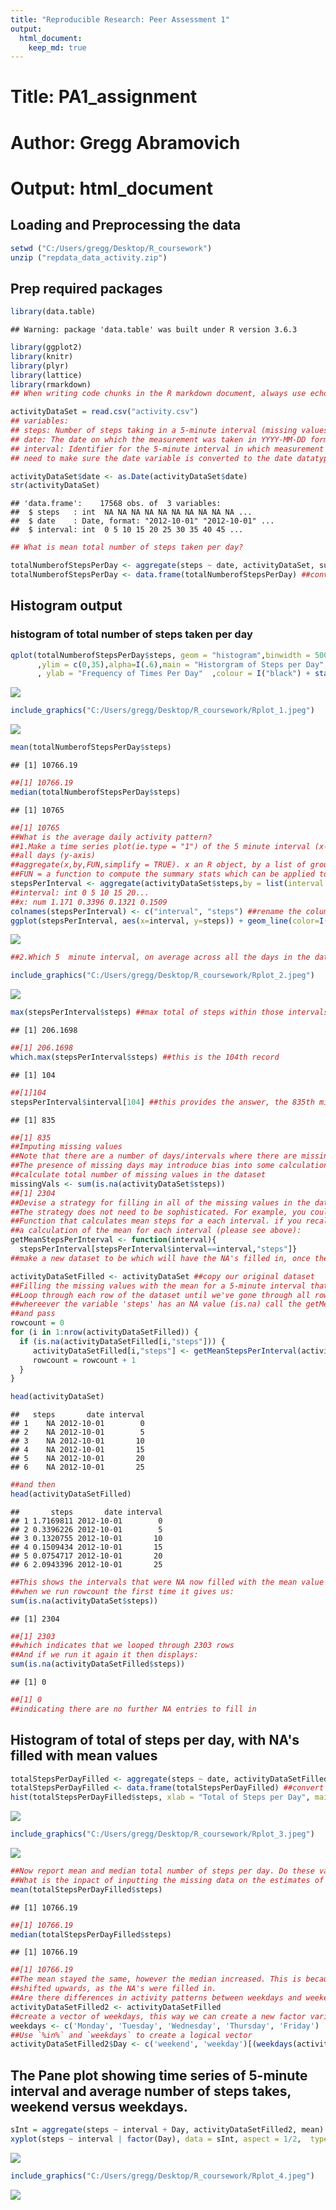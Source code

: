 ```yaml
---
title: "Reproducible Research: Peer Assessment 1"
output: 
  html_document:
    keep_md: true
---
```



# Title: PA1_assignment
# Author: Gregg Abramovich
# Output: html_document

## Loading and Preprocessing the data

```r
setwd ("C:/Users/gregg/Desktop/R_coursework")
unzip ("repdata_data_activity.zip")
```

## Prep required packages

```r
library(data.table)
```

```
## Warning: package 'data.table' was built under R version 3.6.3
```

```r
library(ggplot2)
library(knitr)
library(plyr)
library(lattice)
library(rmarkdown)
## When writing code chunks in the R markdown document, always use echo = TRUE so that someone else will be able to ## read the code. set up the global options once in the first code chunk in a document
```


```r
activityDataSet = read.csv("activity.csv")
## variables:
## steps: Number of steps taking in a 5-minute interval (missing values are coded as NA)
## date: The date on which the measurement was taken in YYYY-MM-DD format
## interval: Identifier for the 5-minute interval in which measurement was taken
## need to make sure the date variable is converted to the date datatype
```


```r
activityDataSet$date <- as.Date(activityDataSet$date) 
str(activityDataSet)
```

```
## 'data.frame':	17568 obs. of  3 variables:
##  $ steps   : int  NA NA NA NA NA NA NA NA NA NA ...
##  $ date    : Date, format: "2012-10-01" "2012-10-01" ...
##  $ interval: int  0 5 10 15 20 25 30 35 40 45 ...
```

```r
## What is mean total number of steps taken per day?
```


```r
totalNumberofStepsPerDay <- aggregate(steps ~ date, activityDataSet, sum) 
totalNumberofStepsPerDay <- data.frame(totalNumberofStepsPerDay) ##convert to data.frame for graphing package
```
## Histogram output

### histogram of total number of steps taken per day

```r
qplot(totalNumberofStepsPerDay$steps, geom = "histogram",binwidth = 5000
      ,ylim = c(0,35),alpha=I(.6),main = "Historgram of Steps per Day",xlab = "Total # of Daily Steps"
      , ylab = "Frequency of Times Per Day"  ,colour = I("black") + stat_density(geom = "line"),col=I("red"))
```

![](PA1_template_files/figure-html/unnamed-chunk-6-1.png)<!-- -->


```r
include_graphics("C:/Users/gregg/Desktop/R_coursework/Rplot_1.jpeg")
```

![](C:/Users/gregg/Desktop/R_coursework/Rplot_1.jpeg)<!-- -->



```r
mean(totalNumberofStepsPerDay$steps)
```

```
## [1] 10766.19
```

```r
##[1] 10766.19
median(totalNumberofStepsPerDay$steps)
```

```
## [1] 10765
```

```r
##[1] 10765 
##What is the average daily activity pattern?
##1.Make a time series plot(ie.type = "1") of the 5 minute interval (x-axis) and the average number of steps taken, averaged across 
##all days (y-axis)
##aggregate(x,by,FUN,simplify = TRUE). x an R object, by a list of grouping elements, by which subsets are grouped by,
##FUN = a function to compute the summary stats which can be applied to all data subsets
stepsPerInterval <- aggregate(activityDataSet$steps,by = list(interval = activityDataSet$interval),FUN=mean, na.rm=TRUE)
##interval: int 0 5 10 15 20...
##x: num 1.171 0.3396 0.1321 0.1509
colnames(stepsPerInterval) <- c("interval", "steps") ##rename the columns
ggplot(stepsPerInterval, aes(x=interval, y=steps)) + geom_line(color=I("black"), size=1) + labs(title="Daily Activity Pattern", x="5 minute intervals", y="Number of steps counted")
```

![](PA1_template_files/figure-html/unnamed-chunk-8-1.png)<!-- -->

```r
##2.Which 5  minute interval, on average across all the days in the dataset contains the maximum number of sets?
```


```r
include_graphics("C:/Users/gregg/Desktop/R_coursework/Rplot_2.jpeg")
```

![](C:/Users/gregg/Desktop/R_coursework/Rplot_2.jpeg)<!-- -->


```r
max(stepsPerInterval$steps) ##max total of steps within those intervals
```

```
## [1] 206.1698
```

```r
##[1] 206.1698
which.max(stepsPerInterval$steps) ##this is the 104th record
```

```
## [1] 104
```

```r
##[1]104
stepsPerInterval$interval[104] ##this provides the answer, the 835th minute (interval)
```

```
## [1] 835
```

```r
##[1] 835
##Imputing missing values
##Note that there are a number of days/intervals where there are missing values (coded as NA). 
##The presence of missing days may introduce bias into some calculations or summaries of the data.
##calculate total number of missing values in the dataset
missingVals <- sum(is.na(activityDataSet$steps))
##[1] 2304
##Devise a strategy for filling in all of the missing values in the dataset.
##The strategy does not need to be sophisticated. For example, you could use the mean/median for that day, or the mean for that 5-minute interval, etc.
##Function that calculates mean steps for a each interval. if you recall it is calling stepsperinterval which did 
##a calculation of the mean for each interval (please see above):
getMeanStepsPerInterval <- function(interval){
  stepsPerInterval[stepsPerInterval$interval==interval,"steps"]}
##make a new dataset to be which will have the NA's filled in, once the 

activityDataSetFilled <- activityDataSet ##copy our original dataset 
##Filling the missing values with the mean for a 5-minute interval that contains N/A
##Loop through each row of the dataset until we've gone through all rows (nrow)
##whereever the variable 'steps' has an NA value (is.na) call the getMeanStepsPerInterval function
##and pass 
rowcount = 0 
for (i in 1:nrow(activityDataSetFilled)) { 
  if (is.na(activityDataSetFilled[i,"steps"])) {
     activityDataSetFilled[i,"steps"] <- getMeanStepsPerInterval(activityDataSetFilled[i,"interval"])
     rowcount = rowcount + 1
  }
}

head(activityDataSet)
```

```
##   steps       date interval
## 1    NA 2012-10-01        0
## 2    NA 2012-10-01        5
## 3    NA 2012-10-01       10
## 4    NA 2012-10-01       15
## 5    NA 2012-10-01       20
## 6    NA 2012-10-01       25
```

```r
##and then
head(activityDataSetFilled)
```

```
##       steps       date interval
## 1 1.7169811 2012-10-01        0
## 2 0.3396226 2012-10-01        5
## 3 0.1320755 2012-10-01       10
## 4 0.1509434 2012-10-01       15
## 5 0.0754717 2012-10-01       20
## 6 2.0943396 2012-10-01       25
```

```r
##This shows the intervals that were NA now filled with the mean value
##when we run rowcount the first time it gives us:
sum(is.na(activityDataSet$steps))
```

```
## [1] 2304
```

```r
##[1] 2303
##which indicates that we looped through 2303 rows
##And if we run it again it then displays:
sum(is.na(activityDataSetFilled$steps))
```

```
## [1] 0
```

```r
##[1] 0
##indicating there are no further NA entries to fill in
```

## Histogram of total of steps per day, with NA's filled with mean values

```r
totalStepsPerDayFilled <- aggregate(steps ~ date, activityDataSetFilled, sum)
totalStepsPerDayFilled <- data.frame(totalStepsPerDayFilled) ##convert to data frame for graphing package
hist(totalStepsPerDayFilled$steps, xlab = "Total of Steps per Day", main = "Histogram of Steps per Day")
```

![](PA1_template_files/figure-html/unnamed-chunk-11-1.png)<!-- -->


```r
include_graphics("C:/Users/gregg/Desktop/R_coursework/Rplot_3.jpeg")
```

![](C:/Users/gregg/Desktop/R_coursework/Rplot_3.jpeg)<!-- -->


```r
##Now report mean and median total number of steps per day. Do these values differ from estimates from first part of the assignment?
##What is the inpact of inputting the missing data on the estimates of the total daily number of steps?
mean(totalStepsPerDayFilled$steps)
```

```
## [1] 10766.19
```

```r
##[1] 10766.19
median(totalStepsPerDayFilled$steps)
```

```
## [1] 10766.19
```

```r
##[1] 10766.19
##The mean stayed the same, however the median increased. This is because the mid point in our data sample has now
##shifted upwards, as the NA's were filled in.
##Are there differences in activity patterns between weekdays and weekends?
activityDataSetFilled2 <- activityDataSetFilled
##create a vector of weekdays, this way we can create a new factor variable with 2 levels, weekend and weekday - for the given date.
weekdays <- c('Monday', 'Tuesday', 'Wednesday', 'Thursday', 'Friday')
##Use `%in%` and `weekdays` to create a logical vector
activityDataSetFilled2$Day <- c('weekend', 'weekday')[(weekdays(activityDataSetFilled2$date) %in% weekdays)+1]
```

## The Pane plot showing time series of 5-minute interval and average number of steps takes, weekend versus weekdays.


```r
sInt = aggregate(steps ~ interval + Day, activityDataSetFilled2, mean)
xyplot(steps ~ interval | factor(Day), data = sInt, aspect = 1/2,  type = "l")
```

![](PA1_template_files/figure-html/unnamed-chunk-14-1.png)<!-- -->


```r
include_graphics("C:/Users/gregg/Desktop/R_coursework/Rplot_4.jpeg")
```

![](C:/Users/gregg/Desktop/R_coursework/Rplot_4.jpeg)<!-- -->
